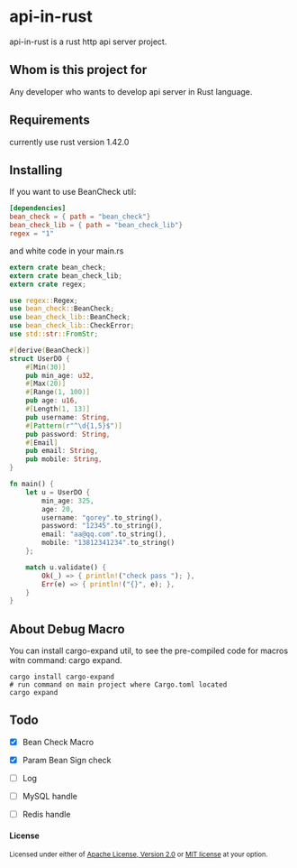 api-in-rust
===========
api-in-rust is a rust http api server project.

Whom is this project for
------------------------
Any developer who wants to develop api server in Rust language.

Requirements
------------
currently use rust version 1.42.0

Installing
----------

If you want to use BeanCheck util:

```toml
[dependencies]
bean_check = { path = "bean_check"}
bean_check_lib = { path = "bean_check_lib"}
regex = "1"
```

and white code in your main.rs
```rs
extern crate bean_check;
extern crate bean_check_lib;
extern crate regex;

use regex::Regex;
use bean_check::BeanCheck;
use bean_check_lib::BeanCheck;
use bean_check_lib::CheckError;
use std::str::FromStr;

#[derive(BeanCheck)]
struct UserDO {
    #[Min(30)]
    pub min_age: u32,
    #[Max(20)]
    #[Range(1, 100)]
    pub age: u16,
    #[Length(1, 13)]
    pub username: String,
    #[Pattern(r"^\d{1,5}$")]
    pub password: String,
    #[Email]
    pub email: String,
    pub mobile: String,
}

fn main() {
    let u = UserDO {
        min_age: 325,
        age: 20,
        username: "gorey".to_string(),
        password: "12345".to_string(),
        email: "aa@qq.com".to_string(),
        mobile: "13812341234".to_string()
    };

    match u.validate() {
        Ok(_) => { println!("check pass "); },
        Err(e) => { println!("{}", e); },
    }
}
```

About Debug Macro
-----------
You can install cargo-expand util, to see the pre-compiled code for macros witn command: cargo expand.

```shell script
cargo install cargo-expand
# run command on main project where Cargo.toml located
cargo expand
```

Todo
---------

- [x] Bean Check Macro
- [x] Param Bean Sign check
- [ ] Log
- [ ] MySQL handle
- [ ] Redis handle


#### License

<sup>
Licensed under either of <a href="LICENSE-APACHE">Apache License, Version
2.0</a> or <a href="LICENSE-MIT">MIT license</a> at your option.
</sup>

<br>

